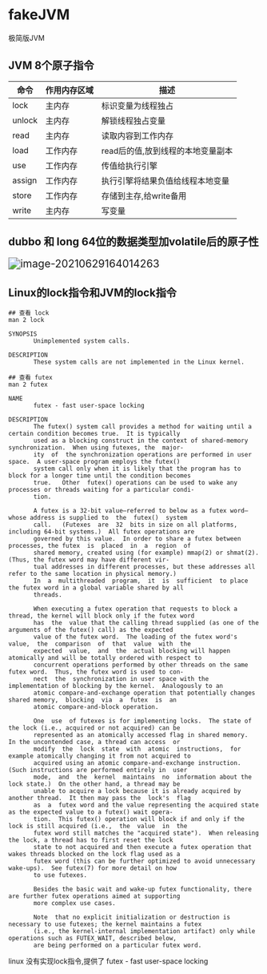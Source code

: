 # fakeJVM
极简版JVM

## JVM 8个原子指令



| 命令   | 作用内存区域 | 描述                              |
| ------ | ------------ | --------------------------------- |
| lock   | 主内存       | 标识变量为线程独占                |
| unlock | 主内存       | 解锁线程独占变量                  |
| read   | 主内存       | 读取内容到工作内存                |
| load   | 工作内存     | read后的值,放到线程的本地变量副本 |
| use    | 工作内存     | 传值给执行引擎                    |
| assign | 工作内存     | 执行引擎将结果负值给线程本地变量  |
| store  | 工作内存     | 存储到主存,给write备用            |
| write  | 主内存       | 写变量                            |



## dubbo 和 long 64位的数据类型加volatile后的原子性

<img src="https://tva1.sinaimg.cn/large/008i3skNly1grz87f1zewj31o50u0to9.jpg" alt="image-20210629164014263" style="zoom:150%;" />



## Linux的lock指令和JVM的lock指令



~~~shell
## 查看 lock
man 2 lock

SYNOPSIS
       Unimplemented system calls.

DESCRIPTION
       These system calls are not implemented in the Linux kernel.

## 查看 futex
man 2 futex

NAME
       futex - fast user-space locking

DESCRIPTION
       The futex() system call provides a method for waiting until a certain condition becomes true.  It is typically
       used as a blocking construct in the context of shared-memory synchronization.  When using futexes, the  major‐
       ity  of  the synchronization operations are performed in user space.  A user-space program employs the futex()
       system call only when it is likely that the program has to block for a longer time until the condition becomes
       true.   Other  futex() operations can be used to wake any processes or threads waiting for a particular condi‐
       tion.

       A futex is a 32-bit value—referred to below as a futex word—whose address is supplied to  the  futex()  system
       call.   (Futexes  are  32  bits in size on all platforms, including 64-bit systems.)  All futex operations are
       governed by this value.  In order to share a futex between processes, the futex  is  placed  in  a  region  of
       shared memory, created using (for example) mmap(2) or shmat(2).  (Thus, the futex word may have different vir‐
       tual addresses in different processes, but these addresses all refer to the same location in physical memory.)
       In  a  multithreaded  program,  it  is  sufficient  to place the futex word in a global variable shared by all
       threads.

       When executing a futex operation that requests to block a thread, the kernel will block only if the futex word
       has  the  value that the calling thread supplied (as one of the arguments of the futex() call) as the expected
       value of the futex word.  The loading of the futex word's  value,  the  comparison  of  that  value  with  the
       expected  value,  and  the  actual blocking will happen atomically and will be totally ordered with respect to
       concurrent operations performed by other threads on the same futex word.  Thus, the futex word is used to con‐
       nect  the  synchronization in user space with the implementation of blocking by the kernel.  Analogously to an
       atomic compare-and-exchange operation that potentially changes shared memory,  blocking  via  a  futex  is  an
       atomic compare-and-block operation.

       One  use  of futexes is for implementing locks.  The state of the lock (i.e., acquired or not acquired) can be
       represented as an atomically accessed flag in shared memory.  In the uncontended case, a thread can access  or
       modify  the  lock  state  with  atomic  instructions,  for example atomically changing it from not acquired to
       acquired using an atomic compare-and-exchange instruction.  (Such instructions are performed entirely in  user
       mode,  and  the  kernel  maintains  no  information about the lock state.)  On the other hand, a thread may be
       unable to acquire a lock because it is already acquired by another thread.  It then may pass the  lock's  flag
       as  a  futex word and the value representing the acquired state as the expected value to a futex() wait opera‐
       tion.  This futex() operation will block if and only if the lock is still acquired (i.e.,  the  value  in  the
       futex word still matches the "acquired state").  When releasing the lock, a thread has to first reset the lock
       state to not acquired and then execute a futex operation that wakes threads blocked on the lock flag used as a
       futex word (this can be further optimized to avoid unnecessary wake-ups).  See futex(7) for more detail on how
       to use futexes.

       Besides the basic wait and wake-up futex functionality, there are further futex operations aimed at supporting
       more complex use cases.

       Note  that no explicit initialization or destruction is necessary to use futexes; the kernel maintains a futex
       (i.e., the kernel-internal implementation artifact) only while operations such as FUTEX_WAIT, described below,
       are being performed on a particular futex word.
~~~



linux 没有实现lock指令,提供了 futex - fast user-space locking


